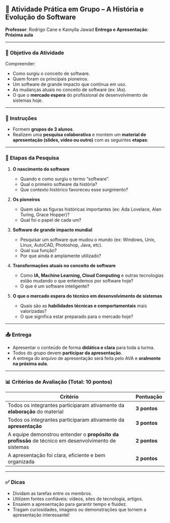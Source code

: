 
## 📘 Atividade Prática em Grupo – **A História e Evolução do Software**

**Professor**: Rodrigo Cane  e Kamylla Jawad
**Entrega e Apresentação**: **Próxima aula**

---

### 🎯 Objetivo da Atividade

Compreender:
- Como surgiu o conceito de software.
- Quem foram os principais pioneiros.
- Um software de grande impacto que continua em uso.
- As mudanças atuais no conceito de software (ex: IAs).
- O que o **mercado espera** do profissional de desenvolvimento de sistemas hoje.

---

### 🧠 Instruções

- Formem **grupos de 3 alunos**.
- Realizem uma **pesquisa colaborativa** e montem um **material de apresentação (slides, vídeo ou outro)** com as seguintes **etapas**:

---

### 📌 Etapas da Pesquisa

1. **O nascimento do software**  
   - Quando e como surgiu o termo “software”.  
   - Qual o primeiro software da história?  
   - Que contexto histórico favoreceu esse surgimento?

2. **Os pioneiros**  
   - Quem são as figuras históricas importantes (ex: Ada Lovelace, Alan Turing, Grace Hopper)?  
   - Qual foi o papel de cada um?

3. **Software de grande impacto mundial**  
   - Pesquisar um software que mudou o mundo (ex: Windows, Unix, Linux, AutoCAD, Photoshop, Java, etc).  
   - Qual sua função?  
   - Por que ainda é amplamente utilizado?

4. **Transformações atuais no conceito de software**  
   - Como **IA, Machine Learning, Cloud Computing** e outras tecnologias estão mudando o que entendemos por software hoje?  
   - O que é um software inteligente?

5. **O que o mercado espera do técnico em desenvolvimento de sistemas**  
   - Quais são as **habilidades técnicas e comportamentais** mais valorizadas?  
   - O que significa estar preparado para o mercado hoje?

---

### 📤 Entrega

- Apresentar o conteúdo de forma **didática e clara** para toda a turma.
- Todos do grupo devem **participar da apresentação**.
- A entrega do arquivo de apresentação será feita pelo AVA e **oralmente na próxima aula**.

---

### 📊 Critérios de Avaliação (Total: 10 pontos)

| Critério | Pontuação |
|---------|-----------|
| Todos os integrantes participaram ativamente da **elaboração** do material | **3 pontos** |
| Todos os integrantes participaram ativamente da **apresentação** | **3 pontos** |
| A equipe demonstrou entender o **propósito da profissão** de técnico em desenvolvimento de sistemas | **2 pontos** |
| A apresentação foi clara, eficiente e bem organizada | **2 pontos** |

---

### ✅ Dicas

- Dividam as tarefas entre os membros.
- Utilizem fontes confiáveis: vídeos, sites de tecnologia, artigos.
- Ensaiem a apresentação para garantir tempo e fluidez.
- Tragam curiosidades, imagens ou demonstrações que tornem a apresentação interessante!
